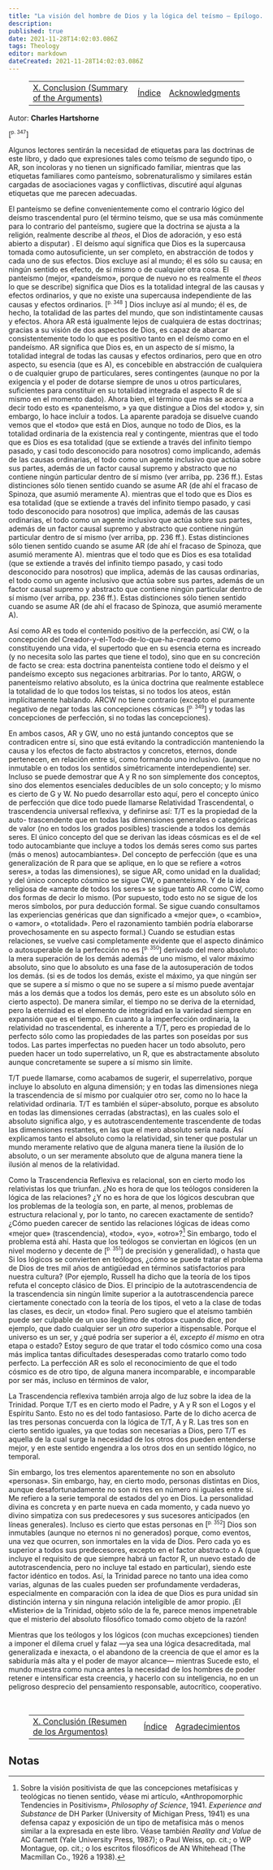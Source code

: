 ```yaml
---
title: "La visión del hombre de Dios y la lógica del teísmo — Epílogo. Panenteísmo, relatividad trascendental y la Trinidad"
description: 
published: true
date: 2021-11-28T14:02:03.086Z
tags: Theology
editor: markdown
dateCreated: 2021-11-28T14:02:03.086Z
---
```


<figure class="table chapter-navigator">
  <table>
    <tbody>
      <tr>
        <td><a href="/es/book/Charles_Hartshorne/Mans_Vision_of_God/10">X. Conclusion (Summary of the Arguments)</a></td>
        <td><a href="/es/book/Charles_Hartshorne/Mans_Vision_of_God/Index">Índice</a></td>
        <td><a href="/es/book/Charles_Hartshorne/Mans_Vision_of_God/Acknowledgments">Acknowledgments</a></td>
      </tr>
    </tbody>
  </table>
</figure>

Autor: **Charles Hartshorne**

<span id="p347">[<sup><small>p. 347</small></sup>]</span>

Algunos lectores sentirán la necesidad de etiquetas para las doctrinas de este libro, y dado que expresiones tales como teísmo de segundo tipo, o AR, son incoloras y no tienen un significado familiar, mientras que las etiquetas familiares como panteísmo, sobrenaturalismo y similares están cargadas de asociaciones vagas y conflictivas, discutiré aquí algunas etiquetas que me parecen adecuadas.

El panteísmo se define convenientemente como el contrario lógico del deísmo trascendental puro (el término teísmo, que se usa más comúnmente para lo contrario del panteísmo, sugiere que la doctrina se ajusta a la religión, realmente describe al _theos_, el Dios de adoración, y eso está abierto a disputar) . El deísmo aquí significa que Dios es la supercausa tomada como autosuficiente, un ser completo, en abstracción de todos y cada uno de sus efectos. Dios excluye así al mundo; él es sólo su causa; en ningún sentido es efecto, de sí mismo o de cualquier otra cosa. El panteísmo (mejor, «pandeísmo», porque de nuevo no es realmente el _theos_ lo que se describe) significa que Dios es la totalidad integral de las causas y efectos ordinarios, y que no existe una supercausa independiente de las causas y efectos ordinarios. <span id="p348">[<sup><small>p. 348</small></sup> ]</span> Dios incluye así al mundo; él es, de hecho, la totalidad de las partes del mundo, que son indistintamente causas y efectos. Ahora AR está igualmente lejos de cualquiera de estas doctrinas; gracias a su visión de dos aspectos de Dios, es capaz de abarcar consistentemente todo lo que es positivo tanto en el deísmo como en el pandeísmo. AR significa que Dios es, en un aspecto de sí mismo, la totalidad integral de todas las causas y efectos ordinarios, pero que en otro aspecto, su esencia (que es A), es concebible en abstracción de cualquiera o de cualquier grupo de particulares, seres contingentes (aunque no por la exigencia y el poder de dotarse siempre de unos u otros particulares, suficientes para constituir en su totalidad integrada el aspecto R de sí mismo en el momento dado). Ahora bien, el término que más se acerca a decir todo esto es «panenteísmo, » ya que distingue a Dios del «todo» y, sin embargo, lo hace incluir a todos. La aparente paradoja se disuelve cuando vemos que el «todo» que está en Dios, aunque no todo de Dios, es la totalidad ordinaria de la existencia real y contingente, mientras que el todo que es Dios es esa totalidad (que se extiende a través del infinito tiempo pasado, y casi todo desconocido para nosotros) como implicando, además de las causas ordinarias, el todo como un agente inclusivo que actúa sobre sus partes, además de un factor causal supremo y abstracto que no contiene ningún particular dentro de sí mismo (ver arriba, pp. 236 ff.). Estas distinciones sólo tienen sentido cuando se asume AR (de ahí el fracaso de Spinoza, que asumió meramente A). mientras que el todo que es Dios es esa totalidad (que se extiende a través del infinito tiempo pasado, y casi todo desconocido para nosotros) que implica, además de las causas ordinarias, el todo como un agente inclusivo que actúa sobre sus partes, además de un factor causal supremo y abstracto que contiene ningún particular dentro de sí mismo (ver arriba, pp. 236 ff.). Estas distinciones sólo tienen sentido cuando se asume AR (de ahí el fracaso de Spinoza, que asumió meramente A). mientras que el todo que es Dios es esa totalidad (que se extiende a través del infinito tiempo pasado, y casi todo desconocido para nosotros) que implica, además de las causas ordinarias, el todo como un agente inclusivo que actúa sobre sus partes, además de un factor causal supremo y abstracto que contiene ningún particular dentro de sí mismo (ver arriba, pp. 236 ff.). Estas distinciones sólo tienen sentido cuando se asume AR (de ahí el fracaso de Spinoza, que asumió meramente A).

Así como AR es todo el contenido positivo de la perfección, así CW, o la concepción del Creador-y-el-Todo-de-lo-que-ha-creado como constituyendo una vida, el supertodo que en su esencia eterna es increado (y no necesita solo las partes que tiene el todo), sino que en su concreción de facto se crea: esta doctrina panenteísta contiene todo el deísmo y el pandeísmo excepto sus negaciones arbitrarias. Por lo tanto, ARGW, o panenteísmo relativo absoluto, es la única doctrina que realmente establece la totalidad de lo que todos los teístas, si no todos los ateos, están implícitamente hablando. ARCW no tiene contrario (excepto el puramente negativo de negar todas las concepciones cósmicas <span id="p349">[<sup><small>p. 349</small></sup>]</span> y todas las concepciones de perfección, si no todas las concepciones).

En ambos casos, AR y GW, uno no está juntando conceptos que se contradicen entre sí, sino que está evitando la contradicción manteniendo la causa y los efectos de facto abstractos y concretos, eternos, donde pertenecen, en relación entre sí, como formando uno inclusivo. (aunque no inmutable o en todos los sentidos simétricamente interdependiente) ser. Incluso se puede demostrar que A y R no son simplemente dos conceptos, sino dos elementos esenciales deducibles de un solo concepto; y lo mismo es cierto de G y W. No puedo desarrollar esto aquí, pero el concepto único de perfección que dice todo puede llamarse Relatividad Trascendental, o trascendencia universal reflexiva, y definirse así: T/T es la propiedad de la auto- trascendente que en todas las dimensiones generales o categóricas de valor (no en todos los grados posibles) trasciende a todos los demás seres. El único concepto del que se derivan las ideas cósmicas es el de «el todo autocambiante que incluye a todos los demás seres como sus partes (más o menos) autocambiantes». Del concepto de perfección (que es una generalización de R para que se aplique, en lo que se refiere a «otros seres», a todas las dimensiones), se sigue AR, como unidad en la dualidad; y del único concepto cósmico se sigue CW, o panenteísmo. Y de la idea religiosa de «amante de todos los seres» se sigue tanto AR como CW, como dos formas de decir lo mismo. (Por supuesto, todo esto no se sigue de los meros símbolos, por pura deducción formal. Se sigue cuando consultamos las experiencias genéricas que dan significado a «mejor que», o «cambio», o «amor», o «totalidad». Pero el razonamiento también podría elaborarse provechosamente en su aspecto formal.) Cuando se estudian estas relaciones, se vuelve casi completamente evidente que el aspecto dinámico o autosuperable de la perfección no es <span id="p350">[<sup><small>p. 350</small></sup>]</span> derivado del mero absoluto: la mera superación de los demás además de uno mismo, el valor máximo absoluto, sino que lo absoluto es una fase de la autosuperación de todos los demás. (si es de todos los demás, existe el máximo, ya que ningún ser que se supere a sí mismo o que no se supere a sí mismo puede aventajar más a los demás que a todos los demás, pero este es un absoluto sólo en cierto aspecto). De manera similar, el tiempo no se deriva de la eternidad, pero la eternidad es el elemento de integridad en la variedad siempre en expansión que es el tiempo. En cuanto a la imperfección ordinaria, la relatividad no trascendental, es inherente a T/T, pero es propiedad de lo perfecto sólo como las propiedades de las partes son poseídas por sus todos. Las partes imperfectas no pueden hacer un todo absoluto, pero pueden hacer un todo superrelativo, un R, que es abstractamente absoluto aunque concretamente se supere a sí mismo sin límite.

T/T puede llamarse, como acabamos de sugerir, el superrelativo, porque incluye lo absoluto en alguna dimensión; y en todas las dimensiones niega la trascendencia de sí mismo por cualquier otro ser, como no lo hace la relatividad ordinaria. T/T es también el súper-absoluto, porque es absoluto en todas las dimensiones cerradas (abstractas), en las cuales solo el absoluto significa algo, y es autotrascendentemente trascendente de todas las dimensiones restantes, en las que el mero absoluto sería nada. Así explicamos tanto el absoluto como la relatividad, sin tener que postular un mundo meramente relativo que de alguna manera tiene la ilusión de lo absoluto, o un ser meramente absoluto que de alguna manera tiene la ilusión al menos de la relatividad.

Como la Trascendencia Reflexiva es relacional, son en cierto modo los relativistas los que triunfan. ¿No es hora de que los teólogos consideren la lógica de las relaciones? ¿Y no es hora de que los lógicos descubran que los problemas de la teología son, en parte, al menos, problemas de estructura relacional y, por lo tanto, no carecen exactamente de sentido? ¿Cómo pueden carecer de sentido las relaciones lógicas de ideas como «mejor que» (trascendencia), «todo», «yo», «otro»?[^1] Sin embargo, todo el problema está ahí. Hasta que los teólogos se conviertan en lógicos (en un nivel moderno y decente de <span id="p351">[<sup><small>p. 351</small></sup>]</span> de precisión y generalidad), o hasta que Si los lógicos se convierten en teólogos, ¿cómo se puede tratar el problema de Dios de tres mil años de antigüedad en términos satisfactorios para nuestra cultura? (Por ejemplo, Russell ha dicho que la teoría de los tipos refuta el concepto clásico de Dios. El principio de la autotrascendencia de la trascendencia sin ningún límite superior a la autotrascendencia parece ciertamente conectado con la teoría de los tipos, el veto a la clase de todas las clases, es decir, un «todo» final. Pero sugiero que el ateísmo también puede ser culpable de un uso ilegítimo de «todos» cuando dice, por ejemplo, que dado cualquier ser un _otro_ superior a itispensable. Porque el universo es un ser, y ¿qué podría ser superior a él, _excepto él mismo_ en otra etapa o estado? Estoy seguro de que tratar el todo cósmico como una cosa más implica tantas dificultades desesperadas como tratarlo como todo perfecto. La perfección AR es solo el reconocimiento de que el todo cósmico es de otro tipo, de alguna manera incomparable, e incomparable por ser más, incluso en términos de valor,

La Trascendencia reflexiva también arroja algo de luz sobre la idea de la Trinidad. Porque T/T es en cierto modo el Padre, y A y R son el Logos y el Espíritu Santo. Esto no es del todo fantasioso. Parte de lo dicho acerca de las tres personas concuerda con la lógica de T/T, A y R. Las tres son en cierto sentido iguales, ya que todas son necesarias a Dios, pero T/T es aquella de la cual surge la necesidad de los otros dos pueden entenderse mejor, y en este sentido engendra a los otros dos en un sentido lógico, no temporal.

Sin embargo, los tres elementos aparentemente no son en absoluto «personas». Sin embargo, hay, en cierto modo, personas distintas en Dios, aunque desafortunadamente no son ni tres en número ni iguales entre sí. Me refiero a la serie temporal de estados del yo en Dios. La personalidad divina es concreta y en parte nueva en cada momento, y cada nuevo yo divino simpatiza con sus predecesores y sus sucesores anticipados (en líneas generales). Incluso es cierto que estas personas en <span id="p352">[<sup><small>p. 352</small></sup>]</span> Dios son inmutables (aunque no eternos ni no generados) porque, como eventos, una vez que ocurren, son inmortales en la vida de Dios. Pero cada yo es superior a todos sus predecesores, excepto en el factor abstracto o A (que incluye el requisito de que siempre habrá un factor R, un nuevo estado de autotrascendencia, pero no incluye tal estado en particular), siendo este factor idéntico en todos. Así, la Trinidad parece no tanto una idea como varias, algunas de las cuales pueden ser profundamente verdaderas, especialmente en comparación con la idea de que Dios es pura unidad sin distinción interna y sin ninguna relación inteligible de amor propio. ¡El «Misterio» de la Trinidad, objeto sólo de la fe, parece menos impenetrable que el misterio del absoluto filosófico tomado como objeto de la razón!

Mientras que los teólogos y los lógicos (con muchas excepciones) tienden a imponer el dilema cruel y falaz —ya sea una lógica desacreditada, mal generalizada e inexacta, o el abandono de la creencia de que el amor es la sabiduría más alta y el poder de mayor alcance— mientras Sucede esto, el mundo muestra como nunca antes la necesidad de los hombres de poder retener e intensificar esta creencia, y hacerlo con su inteligencia, no en un peligroso desprecio del pensamiento responsable, autocrítico, cooperativo.

<br>

<figure class="table chapter-navigator">
  <table>
    <tbody>
      <tr>
        <td><a href="/es/book/Charles_Hartshorne/Mans_Vision_of_God/10">X. Conclusión (Resumen de los Argumentos)</a></td>
        <td><a href="/es/book/Charles_Hartshorne/Mans_Vision_of_God/Index">Índice </a></td>
        <td><a href="/es/book/Charles_Hartshorne/Mans_Vision_of_God/Acknowledgments">Agradecimientos </a></td>
      </tr>
    </tbody>
  </table>
</figure>

## Notas

[^1]: Sobre la visión positivista de que las concepciones metafísicas y teológicas no tienen sentido, véase mi artículo, «Anthropomorphic Tendencies in Positivism», _Philosophy of Science_, 1941. _Experience and Substance_ de DH Parker (University of Michigan Press, 1941) es una defensa capaz y exposición de un tipo de metafísica más o menos similar a la expresada en este libro. Véase también _Reality and Value_ de AC Garnett (Yale University Press, 1987); o Paul Weiss, op. cit.; o WP Montague, op. cit.; o los escritos filosóficos de AN Whitehead (The Macmillan Co., 1926 a 1938).